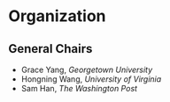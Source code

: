 # Organization

## General Chairs
- Grace Yang, _Georgetown University_
- Hongning Wang, _University of Virginia_
- Sam Han, _The Washington Post_
